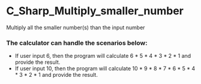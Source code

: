 # C_Sharp_Multiply_smaller_number
Multiply all the smaller number(s) than the input number

### The calculator can handle the scenarios below:
- If user input 6, then the program will calculate 6 * 5 * 4 * 3 * 2 * 1 and provide the result.
- If user input 10, then the program will calculate  10 * 9 * 8 * 7 * 6 * 5 * 4 * 3 * 2 * 1 and provide the result.
